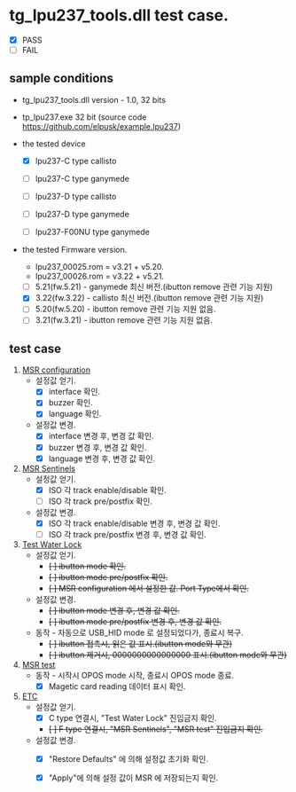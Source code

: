 # tg_lpu237_tools.dll test case.
* [x] PASS
* [ ] FAIL

## sample conditions
* tg_lpu237_tools.dll version - 1.0, 32 bits 
* tp_lpu237.exe 32 bit (source code https://github.com/elpusk/example.lpu237)

* the tested device
  * [x] lpu237-C type callisto
  * [ ] lpu237-C type ganymede
  * [ ] lpu237-D type callisto
  * [ ] lpu237-D type ganymede
  * [ ] lpu237-F00NU type ganymede
  

* the tested Firmware version.
  * lpu237_00025.rom = v3.21 +  v5.20.
  * lpu237_00026.rom = v3.22 +  v5.21.
  * [ ] 5.21(fw.5.21) - ganymede 최신 버전.(ibutton remove 관련 기능 지원)
  * [x] 3.22(fw.3.22) - callisto 최신 버전.(ibutton remove 관련 기능 지원)
  * [ ] 5.20(fw.5.20) - ibutton remove 관련 기능 지원 없음.
  * [ ] 3.21(fw.3.21) - ibutton remove 관련 기능 지원 없음.
  
## test case
1. <u>MSR configuration</u>
    * 설정값 얻기.
      + [x] interface 확인.
      + [x] buzzer 확인.
      + [x] language 확인.
    * 설정값 변경.
      + [x] interface 변경 후, 변경 값 확인.
      + [x] buzzer 변경 후, 변경 값 확인.
      + [x] language 변경 후, 변경 값 확인.
1. <u>MSR Sentinels</u>
    * 설정값 얻기.
      + [x] ISO 각 track enable/disable 확인.
      + [ ] ISO 각 track pre/postfix 확인.
    * 설정값 변경.
      + [x] ISO 각 track enable/disable 변경 후, 변경 값 확인.
      + [ ] ISO 각 track pre/postfix 변경 후, 변경 값 확인.
1. <u>Test Water Lock</u>
    * 설정값 얻기.
      + ~~[ ] ibutton mode 확인.~~
      + ~~[ ] ibutton mode pre/postfix 확인.~~
      + ~~[ ] MSR configuration 에서 설정한 값. Port Type에서 확인.~~
    * 설정값 변경.
      + ~~[ ] ibutton mode 변경 후, 변경 값 확인.~~
      + ~~[ ] ibutton mode pre/postfix 변경 후, 변경 값 확인.~~
    * 동작 - 자동으로 USB_HID mode 로 설정되었다가, 종료시 복구.
      + ~~[ ] ibutton 접촉시, 읽은 값 표시.(ibutton mode와 무관)~~
      + ~~[ ] ibutton 제거시, 0000000000000000 표시.(ibutton mode와 무관)~~
1. <u>MSR test</u>
    * 동작 - 시작시 OPOS mode 시작, 종료시 OPOS mode 종료.
      + [x] Magetic card reading 데이터 표시 확인.
1. <u>ETC</u>
    * 설정값 얻기.
      + [x] C type 연결시, "Test Water Lock" 진입금지 확인.
      + ~~[ ] F type 연결시, "MSR Sentinels", "MSR test" 진입금지 확인.~~
    * 설정값 변경.
      + [x] "Restore Defaults" 에 의해 설정값 초기화 확인.
      + [x] "Apply"에 의해 설정 값이 MSR 에 저장되는지 확인.

